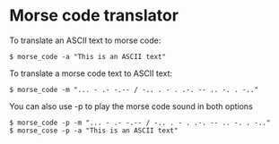 Morse code translator
=====================
To translate an ASCII text to morse code:
```
$ morse_code -a "This is an ASCII text"
```
To translate a morse code text to ASCII text:
```
$ morse_code -m "... - .- -.-- / -.. . - . .-. -- .. -. . -.."
```
You can also use -p to play the morse code sound in both options
```
$ morse_code -p -m "... - .- -.-- / -.. . - . .-. -- .. -. . -.."
$ morse_cose -p -a "This is an ASCII text"
```
